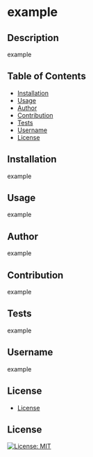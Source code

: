 # example

  ## Description
  example

  ## Table of Contents
  * [Installation](#installation)
  * [Usage](#usage)
  * [Author](#author)
  * [Contribution](#contribution)
  * [Tests](#tests)
  * [Username](#username)
  * [License](#license)
  
  ## Installation
  example

  ## Usage
  example

  ## Author
  example

  ## Contribution
  example

  ## Tests
  example

  ## Username
  example

  ## License
  * [License](#license)
  ## License

[![License: MIT](https://img.shields.io/badge/License-MIT-yellow.svg)](https://opensource.org/licenses/MIT)


